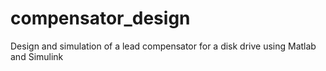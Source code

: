 # compensator_design
Design and simulation of a lead compensator for a disk drive using Matlab and Simulink
